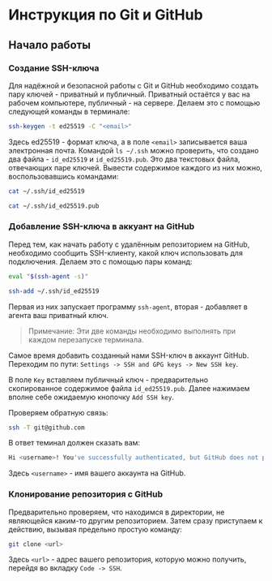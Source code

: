 # **Инструкция по Git и GitHub** #

## **Начало работы** ##
### **Создание SSH-ключа** ###

Для надёжной и безопасной работы с Git и GitHub необходимо создать пару ключей - приватный и публичный. Приватный остаётся у вас на рабочем  компьютере, публичный - на сервере. Делаем это с помощью следующей команды в терминале:

```bash
ssh-keygen -t ed25519 -C "<email>"
```

Здесь ed25519 - формат ключа, а в поле `<email>` записывается ваша электронная почта.
Командой `ls ~/.ssh` можно проверить, что создано два файла - `id_ed25519` и `id_ed25519.pub`. Это два текстовых файла,
отвечающих паре ключей. Вывести содержимое каждого из них можно, воспользовавшись командами: 

```bash
cat ~/.ssh/id_ed25519
```
```bash
cat ~/.ssh/id_ed25519.pub
```

### **Добавление SSH-ключа в аккуант на GitHub** ###

Перед тем, как начать работу с удалённым репозиторием на GitHub, необходимо сообщить SSH-клиенту, какой ключ использовать для подключения. Делаем это с помощью пары команд:

```bash
eval "$(ssh-agent -s)"
```
```bash
ssh-add ~/.ssh/id_ed25519
```

Первая из них запускает программу `ssh-agent`, вторая - добавляет в агента ваш приватный ключ.
> Примечание: Эти две команды необходимо выполнять при каждом перезапуске терминала.

Самое время добавить созданный нами SSH-ключ в аккаунт GitHub. Переходим по пути: 
`Settings -> SSH and GPG keys -> New SSH key`.

В поле `Key` вставляем публичный ключ - предварительно скопированное содержимое файла `id_ed25519.pub`. Далее нажимаем вполне себе ожидаемую кнопочку `Add SSH key`.

Проверяем обратную связь:

```bash
ssh -T git@github.com
```

В ответ теминал должен сказать вам:

```bash
Hi <username>! You've successfully authenticated, but GitHub does not provide shell access.
```

Здесь `<username>` - имя вашего аккаунта на GitHub.

### **Клонирование репозитория с GitHub** ###

Предварительно проверяем, что находимся в директории, не являющейся каким-то другим репозиторием. Затем сразу приступаем к действию, вызывая предельно простую команду: 

```bash
git clone <url>
```
Здесь `<url>` - адрес вашего репозитория, которую можно получить, перейдя во вкладку `Code -> SSH`.